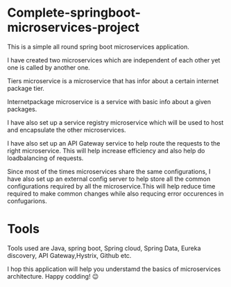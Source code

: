 # Complete-springboot-microservices-project
This is a simple  all round spring boot microservices application.

I have created two microservices which are independent of each other yet one is called by another one. 

Tiers microservice is a microservice that has infor about a certain internet package tier. 

Internetpackage microservice is a service with basic info about a given packages.

I have also set up a service registry microservice which will be used to host and encapsulate the other microservices.

I have also set up an API Gateway service to help route the requests to the right microservice. This will help increase efficiency and also help do loadbalancing of requests.

Since most of the times microservices share the same configurations, I have also set up an external config server to help store all the common configurations required by all the
microservice.This will help reduce time required to make common changes while also requcing error occurences in confugarions.
 
# Tools
Tools used are Java, spring boot, Spring cloud, Spring Data, Eureka discovery, API Gateway,Hystrix, Github etc.

I hop this application will help you understamd the basics of microservices architecture. Happy codding! 😉

